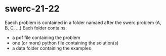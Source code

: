 # swerc-21-22
Eaech problem is contained in a folder namaed after the swerc problem (A, B, C, ...)
Each folder contains:
* a pdf file containing the problem
* one (or more) python file containing the solution(s)
* a data folder containing the examples
